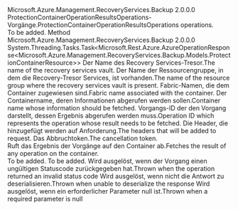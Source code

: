<Type Name="IProtectionContainerOperationResultsOperations" FullName="Microsoft.Azure.Management.RecoveryServices.Backup.IProtectionContainerOperationResultsOperations">
  <TypeSignature Language="C#" Value="public interface IProtectionContainerOperationResultsOperations" />
  <TypeSignature Language="ILAsm" Value=".class public interface auto ansi abstract IProtectionContainerOperationResultsOperations" />
  <TypeSignature Language="DocId" Value="T:Microsoft.Azure.Management.RecoveryServices.Backup.IProtectionContainerOperationResultsOperations" />
  <TypeSignature Language="VB.NET" Value="Public Interface IProtectionContainerOperationResultsOperations" />
  <TypeSignature Language="F#" Value="type IProtectionContainerOperationResultsOperations = interface" />
  <AssemblyInfo>
    <AssemblyName>Microsoft.Azure.Management.RecoveryServices.Backup</AssemblyName>
    <AssemblyVersion>2.0.0.0</AssemblyVersion>
  </AssemblyInfo>
  <Interfaces />
  <Docs>
    <summary>
            <span data-ttu-id="10937-101">ProtectionContainerOperationResultsOperations-Vorgänge.</span><span class="sxs-lookup"><span data-stu-id="10937-101">ProtectionContainerOperationResultsOperations operations.</span></span>
            </summary>
    <remarks>To be added.</remarks>
  </Docs>
  <Members>
    <Member MemberName="GetWithHttpMessagesAsync">
      <MemberSignature Language="C#" Value="public System.Threading.Tasks.Task&lt;Microsoft.Rest.Azure.AzureOperationResponse&lt;Microsoft.Azure.Management.RecoveryServices.Backup.Models.ProtectionContainerResource&gt;&gt; GetWithHttpMessagesAsync (string vaultName, string resourceGroupName, string fabricName, string containerName, string operationId, System.Collections.Generic.Dictionary&lt;string,System.Collections.Generic.List&lt;string&gt;&gt; customHeaders = null, System.Threading.CancellationToken cancellationToken = null);" />
      <MemberSignature Language="ILAsm" Value=".method public hidebysig newslot virtual instance class System.Threading.Tasks.Task`1&lt;class Microsoft.Rest.Azure.AzureOperationResponse`1&lt;class Microsoft.Azure.Management.RecoveryServices.Backup.Models.ProtectionContainerResource&gt;&gt; GetWithHttpMessagesAsync(string vaultName, string resourceGroupName, string fabricName, string containerName, string operationId, class System.Collections.Generic.Dictionary`2&lt;string, class System.Collections.Generic.List`1&lt;string&gt;&gt; customHeaders, valuetype System.Threading.CancellationToken cancellationToken) cil managed" />
      <MemberSignature Language="DocId" Value="M:Microsoft.Azure.Management.RecoveryServices.Backup.IProtectionContainerOperationResultsOperations.GetWithHttpMessagesAsync(System.String,System.String,System.String,System.String,System.String,System.Collections.Generic.Dictionary{System.String,System.Collections.Generic.List{System.String}},System.Threading.CancellationToken)" />
      <MemberSignature Language="F#" Value="abstract member GetWithHttpMessagesAsync : string * string * string * string * string * System.Collections.Generic.Dictionary&lt;string, System.Collections.Generic.List&lt;string&gt;&gt; * System.Threading.CancellationToken -&gt; System.Threading.Tasks.Task&lt;Microsoft.Rest.Azure.AzureOperationResponse&lt;Microsoft.Azure.Management.RecoveryServices.Backup.Models.ProtectionContainerResource&gt;&gt;" Usage="iProtectionContainerOperationResultsOperations.GetWithHttpMessagesAsync (vaultName, resourceGroupName, fabricName, containerName, operationId, customHeaders, cancellationToken)" />
      <MemberType>Method</MemberType>
      <AssemblyInfo>
        <AssemblyName>Microsoft.Azure.Management.RecoveryServices.Backup</AssemblyName>
        <AssemblyVersion>2.0.0.0</AssemblyVersion>
      </AssemblyInfo>
      <ReturnValue>
        <ReturnType>System.Threading.Tasks.Task&lt;Microsoft.Rest.Azure.AzureOperationResponse&lt;Microsoft.Azure.Management.RecoveryServices.Backup.Models.ProtectionContainerResource&gt;&gt;</ReturnType>
      </ReturnValue>
      <Parameters>
        <Parameter Name="vaultName" Type="System.String" />
        <Parameter Name="resourceGroupName" Type="System.String" />
        <Parameter Name="fabricName" Type="System.String" />
        <Parameter Name="containerName" Type="System.String" />
        <Parameter Name="operationId" Type="System.String" />
        <Parameter Name="customHeaders" Type="System.Collections.Generic.Dictionary&lt;System.String,System.Collections.Generic.List&lt;System.String&gt;&gt;" />
        <Parameter Name="cancellationToken" Type="System.Threading.CancellationToken" />
      </Parameters>
      <Docs>
        <param name="vaultName">
            <span data-ttu-id="10937-102">Der Name des Recovery Services-Tresor.</span><span class="sxs-lookup"><span data-stu-id="10937-102">The name of the recovery services vault.</span></span>
            </param>
        <param name="resourceGroupName">
            <span data-ttu-id="10937-103">Der Name der Ressourcengruppe, in dem die Recovery-Tresor Services, ist vorhanden.</span><span class="sxs-lookup"><span data-stu-id="10937-103">The name of the resource group where the recovery services vault is present.</span></span>
            </param>
        <param name="fabricName">
            <span data-ttu-id="10937-104">Fabric-Namen, die dem Container zugewiesen sind.</span><span class="sxs-lookup"><span data-stu-id="10937-104">Fabric name associated with the container.</span></span>
            </param>
        <param name="containerName">
            <span data-ttu-id="10937-105">Der Containername, deren Informationen abgerufen werden sollen.</span><span class="sxs-lookup"><span data-stu-id="10937-105">Container name whose information should be fetched.</span></span>
            </param>
        <param name="operationId">
            <span data-ttu-id="10937-106">Vorgangs-ID der den Vorgang darstellt, dessen Ergebnis abgerufen werden muss.</span><span class="sxs-lookup"><span data-stu-id="10937-106">Operation ID which represents the operation whose result needs to be fetched.</span></span>
            </param>
        <param name="customHeaders">
            <span data-ttu-id="10937-107">Die Header, die hinzugefügt werden auf Anforderung.</span><span class="sxs-lookup"><span data-stu-id="10937-107">The headers that will be added to request.</span></span>
            </param>
        <param name="cancellationToken">
            <span data-ttu-id="10937-108">Das Abbruchtoken.</span><span class="sxs-lookup"><span data-stu-id="10937-108">The cancellation token.</span></span>
            </param>
        <summary>
            <span data-ttu-id="10937-109">Ruft das Ergebnis der Vorgänge auf den Container ab.</span><span class="sxs-lookup"><span data-stu-id="10937-109">Fetches the result of any operation on the container.</span></span>
            </summary>
        <returns>To be added.</returns>
        <remarks>To be added.</remarks>
        <exception cref="T:Microsoft.Rest.Azure.CloudException">
            <span data-ttu-id="10937-110">Wird ausgelöst, wenn der Vorgang einen ungültigen Statuscode zurückgegeben hat.</span><span class="sxs-lookup"><span data-stu-id="10937-110">Thrown when the operation returned an invalid status code</span></span>
            </exception>
        <exception cref="T:Microsoft.Rest.SerializationException">
            <span data-ttu-id="10937-111">Wird ausgelöst, wenn nicht die Antwort zu deserialisieren.</span><span class="sxs-lookup"><span data-stu-id="10937-111">Thrown when unable to deserialize the response</span></span>
            </exception>
        <exception cref="T:Microsoft.Rest.ValidationException">
            <span data-ttu-id="10937-112">Wird ausgelöst, wenn ein erforderlicher Parameter null ist.</span><span class="sxs-lookup"><span data-stu-id="10937-112">Thrown when a required parameter is null</span></span>
            </exception>
      </Docs>
    </Member>
  </Members>
</Type>